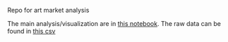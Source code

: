 Repo for art market analysis

The main analysis/visualization are in [this notebook](art_eda.ipynb). The raw data can be found in [this csv](fina_artframe_2007-2017.csv)
